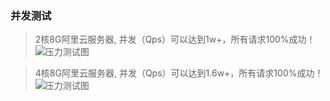 ###   并发测试     
> 2核8G阿里云服务器, 并发（Qps）可以达到1w+，所有请求100%成功！  
![压力测试图](https://www.ginskeleton.com/concurrent.png)  

> 4核8G阿里云服务器, 并发（Qps）可以达到1.6w+，所有请求100%成功！  
![压力测试图](https://www.ginskeleton.com/images/bench_test2.png)  
